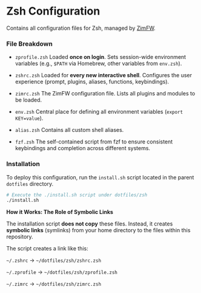 # Zsh Configuration

Contains all configuration files for Zsh, managed by [ZimFW](https://zimfw.sh/).

### File Breakdown

-   `zprofile.zsh`
    Loaded **once on login**. Sets session-wide environment variables (e.g., `$PATH` via Homebrew, other variables from `env.zsh`).

-   `zshrc.zsh`
    Loaded for **every new interactive shell**. Configures the user experience (prompt, plugins, aliases, functions, keybindings).

-   `zimrc.zsh`
    The ZimFW configuration file. Lists all plugins and modules to be loaded.

-   `env.zsh`
    Central place for defining all environment variables (`export KEY=value`).

-   `alias.zsh`
    Contains all custom shell aliases.

-   `fzf.zsh`
    The self-contained script from fzf to ensure consistent keybindings and completion across different systems.

### Installation

To deploy this configuration, run the `install.sh` script located in the parent `dotfiles` directory.

```bash
# Execute the ./install.sh script under dotfiles/zsh
./install.sh
```

**How it Works: The Role of Symbolic Links**

The installation script **does not copy** these files. Instead, it creates **symbolic links** (symlinks) from your home directory to the files within this repository.

The script creates a link like this:

`~/.zshrc` -> `~/dotfiles/zsh/zshrc.zsh`

`~/.zprofile` -> `~/dotfiles/zsh/zprofile.zsh`

`~/.zimrc` -> `~/dotfiles/zsh/zimrc.zsh`

